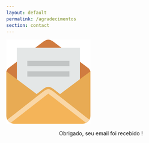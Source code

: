 ```yaml
---
layout: default
permalink: /agradecimentos
section: contact
---
```


<span style="width:50px;height:50px;">![Netlify CMS Screenshot]( /assets/img/uploads/send2.png) </span>


<p align="center"> Obrigado, seu email foi recebido ! </p>

